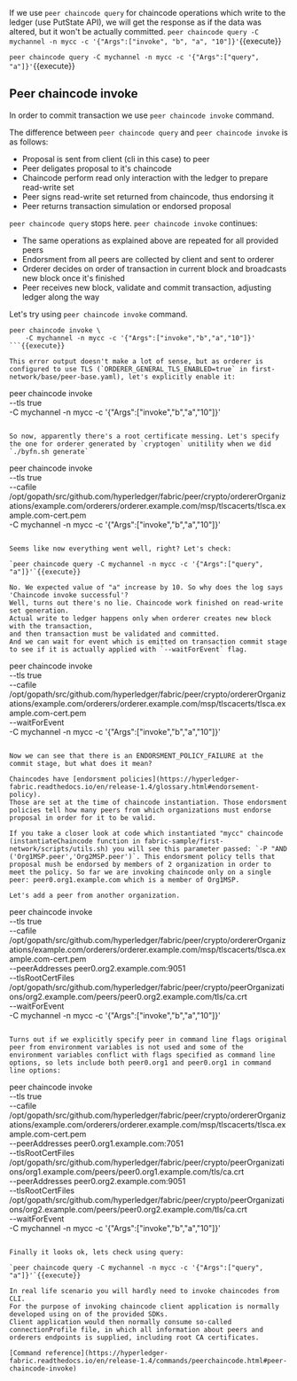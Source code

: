 If we use `peer chaincode query` for chaincode operations which write to the ledger (use PutState API), we will get the response as if the data was altered, but it won't be actually committed.
`peer chaincode query -C mychannel -n mycc -c '{"Args":["invoke", "b", "a", "10"]}'`{{execute}}

`peer chaincode query -C mychannel -n mycc -c '{"Args":["query", "a"]}'`{{execute}}

## Peer chaincode invoke

In order to commit transaction we use `peer chaincode invoke` command.

The difference between `peer chaincode query` and `peer chaincode invoke` is as follows:

- Proposal is sent from client (cli in this case) to peer
- Peer deligates proposal to it's chaincode
- Chaincode perform read only interaction with the ledger to prepare read-write set
- Peer signs read-write set returned from chaincode, thus endorsing it
- Peer returns transaction simulation or endorsed proposal

`peer chaincode query` stops here.
`peer chaincode invoke` continues:

- The same operations as explained above are repeated for all provided peers
- Endorsment from all peers are collected by client and sent to orderer
- Orderer decides on order of transaction in current block and broadcasts new block once it's finished
- Peer receives new block, validate and commit transaction, adjusting ledger along the way

Let's try using `peer chaincode invoke` command.

```
peer chaincode invoke \
    -C mychannel -n mycc -c '{"Args":["invoke","b","a","10"]}'
```{{execute}}

This error output doesn't make a lot of sense, but as orderer is configured to use TLS (`ORDERER_GENERAL_TLS_ENABLED=true` in first-network/base/peer-base.yaml), let's explicitly enable it:

```
peer chaincode invoke \
    --tls true \
    -C mychannel -n mycc -c '{"Args":["invoke","b","a","10"]}'
```{{execute}}

So now, apparently there's a root certificate messing. Let's specify the one for orderer generated by `cryptogen` unitility when we did `./byfn.sh generate`

```
peer chaincode invoke \
    --tls true \
    --cafile /opt/gopath/src/github.com/hyperledger/fabric/peer/crypto/ordererOrganizations/example.com/orderers/orderer.example.com/msp/tlscacerts/tlsca.example.com-cert.pem \
    -C mychannel -n mycc -c '{"Args":["invoke","b","a","10"]}'
```{{execute}}

Seems like now everything went well, right? Let's check:

`peer chaincode query -C mychannel -n mycc -c '{"Args":["query", "a"]}'`{{execute}}

No. We expected value of "a" increase by 10. So why does the log says 'Chaincode invoke successful'?
Well, turns out there's no lie. Chaincode work finished on read-write set generation. 
Actual write to ledger happens only when orderer creates new block with the transaction, 
and then transaction must be validated and committed. 
And we can wait for event which is emitted on transaction commit stage to see if it is actually applied with `--waitForEvent` flag.

```
peer chaincode invoke \
    --tls true \
    --cafile /opt/gopath/src/github.com/hyperledger/fabric/peer/crypto/ordererOrganizations/example.com/orderers/orderer.example.com/msp/tlscacerts/tlsca.example.com-cert.pem \
    --waitForEvent \
    -C mychannel -n mycc -c '{"Args":["invoke","b","a","10"]}'
```{{execute}}

Now we can see that there is an ENDORSMENT_POLICY_FAILURE at the commit stage, but what does it mean?

Chaincodes have [endorsment policies](https://hyperledger-fabric.readthedocs.io/en/release-1.4/glossary.html#endorsement-policy). 
Those are set at the time of chaincode instantiation. Those endorsment policies tell how many peers from which organizations must endorse proposal in order for it to be valid.

If you take a closer look at code which instantiated "mycc" chaincode (instantiateChaincode function in fabric-sample/first-network/scripts/utils.sh) you will see this parameter passed: `-P "AND ('Org1MSP.peer','Org2MSP.peer')`. This endorsment policy tells that proposal mush be endorsed by members of 2 organization in order to meet the policy. So far we are invoking chaincode only on a single peer: peer0.org1.example.com which is a member of Org1MSP.

Let's add a peer from another organization. 

```
peer chaincode invoke \
    --tls true \
    --cafile /opt/gopath/src/github.com/hyperledger/fabric/peer/crypto/ordererOrganizations/example.com/orderers/orderer.example.com/msp/tlscacerts/tlsca.example.com-cert.pem \
    --peerAddresses peer0.org2.example.com:9051 \
    --tlsRootCertFiles /opt/gopath/src/github.com/hyperledger/fabric/peer/crypto/peerOrganizations/org2.example.com/peers/peer0.org2.example.com/tls/ca.crt \
    --waitForEvent \
    -C mychannel -n mycc -c '{"Args":["invoke","b","a","10"]}'
```{{execute}}

Turns out if we explicitly specify peer in command line flags original peer from environment variables is not used and some of the environment variables conflict with flags specified as command line options, so lets include both peer0.org1 and peer0.org1 in command line options:

```
peer chaincode invoke \
    --tls true \
    --cafile /opt/gopath/src/github.com/hyperledger/fabric/peer/crypto/ordererOrganizations/example.com/orderers/orderer.example.com/msp/tlscacerts/tlsca.example.com-cert.pem \
    --peerAddresses peer0.org1.example.com:7051 \
    --tlsRootCertFiles /opt/gopath/src/github.com/hyperledger/fabric/peer/crypto/peerOrganizations/org1.example.com/peers/peer0.org1.example.com/tls/ca.crt \
    --peerAddresses peer0.org2.example.com:9051 \
    --tlsRootCertFiles /opt/gopath/src/github.com/hyperledger/fabric/peer/crypto/peerOrganizations/org2.example.com/peers/peer0.org2.example.com/tls/ca.crt \
    --waitForEvent \
    -C mychannel -n mycc -c '{"Args":["invoke","b","a","10"]}'
```{{execute}}

Finally it looks ok, lets check using query:

`peer chaincode query -C mychannel -n mycc -c '{"Args":["query", "a"]}'`{{execute}}

In real life scenario you will hardly need to invoke chaincodes from CLI. 
For the purpose of invoking chaincode client application is normally developed using on of the provided SDKs.
Client application would then normally consume so-called connectionProfile file, in which all information about peers and orderers endpoints is supplied, including root CA certificates.

[Command reference](https://hyperledger-fabric.readthedocs.io/en/release-1.4/commands/peerchaincode.html#peer-chaincode-invoke)
